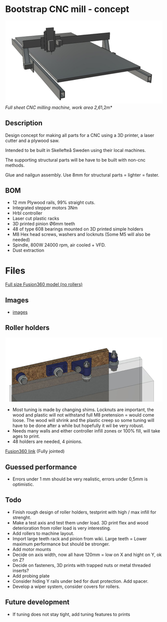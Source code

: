 # Bootstrap CNC mill - concept 
![](img/persp.JPG)
*Full sheet CNC milling machine, work area 2,6*1,2m*

## Description
Design concept for making all parts for a CNC using a 3D printer, a laser cutter and a plywood saw. 

Intended to be built in Skellefteå Sweden using their local machines.

The supporting structural parts will be have to be built with non-cnc methods.

Glue and nailgun assembly. Use 8mm for structural parts = lighter = faster.


## BOM
* 12 mm Plywood rails, 99% straight cuts.
* Integrated stepper motors 3Nm
* Hrbl controller
* Laser cut plastic racks
* 3D printed pinion Ø6mm teeth
* 48 of type 608 bearings mounted on 3D printed simple holders
* M8 Hex head screws, washers and locknuts (Some M5 will also be needed)
* Spindle, 800W 24000 rpm, air cooled + VFD.
* Dust extraction

# Files

[Full size Fusion360 model (no rollers)](https://a360.co/33g6WgV)

## Images

* [images](img/)


## Roller holders
![](img/3D-printed_rollers.JPG)

* Most tuning is made by changing shims. Locknuts are important, the wood and plastic will not withstand full M8 pretension = would come loose. The wood will shrink and the plastic creep so some tuning will have to be done after a while but hopefully it wil be very robust.
* Needs many walls and either controller infill zones or 100% fill, will take ages to print.
* 48 holders are needed, 4 pinions.

[Fusion360 link](https://a360.co/2pHU1Xv) (Fully jointed)

## Guessed performance 
* Errors under 1 mm should be very realistic, errors under 0,5mm is optimistic.

## Todo
* Finish rough design of roller holders, testprint with high / max infill for strenght.
* Make a test axis and test them under load. 3D print flex and wood deterioration from roller load is very interesting.
* Add rollers to machine layout.
* Import large teeth rack and pinion from wiki. Large teeth = Lower maximum performance but should be stronger.
* Add motor mounts
* Decide on axis width, now all have 120mm = low on X and hight on Y, ok on Z?
* Decide on fasteners, 3D prints with trapped nuts or metal threaded inserts?
* Add probing plate
* Consider hiding Y rails under bed for dust protection. Add spacer.
* Develop a wiper system, consider covers for rollers.

## Future development
* If tuning does not stay tight, add tuning features to prints

